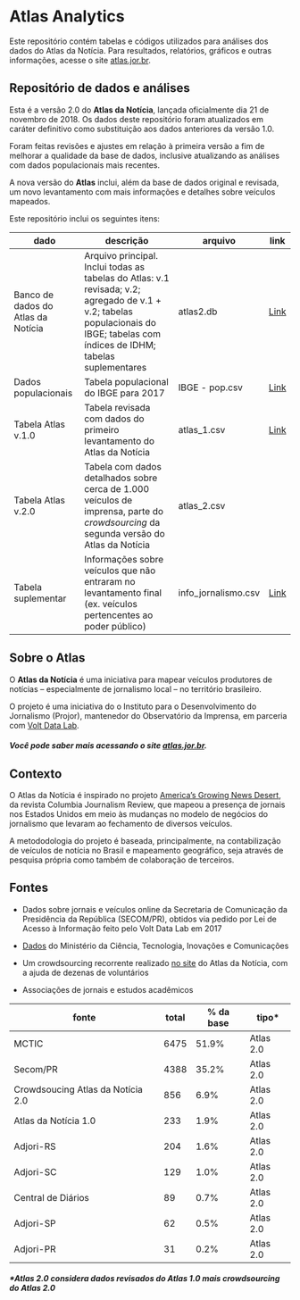 # Atlas Analytics

Este repositório contém tabelas e códigos utilizados para análises dos dados do Atlas da Notícia. Para resultados, relatórios, gráficos e outras informações, acesse o site [atlas.jor.br](http://atlas.jor.br).

## Repositório de dados e análises

Esta é a versão 2.0 do **Atlas da Notícia**, lançada oficialmente dia 21 de novembro de 2018. Os dados deste repositório foram atualizados em caráter definitivo como substituição aos dados anteriores da versão 1.0. 

Foram feitas revisões e ajustes em relação à primeira versão a fim de melhorar a qualidade da base de dados, inclusive atualizando as análises com dados populacionais mais recentes.

A nova versão do **Atlas** inclui, além da base de dados original e revisada, um novo levantamento com mais informações e detalhes sobre veículos mapeados. 

Este repositório inclui os seguintes itens:

| dado                               | descrição                                                                                                                                                                       | arquivo             | link                                                                                                 |
|------------------------------------|---------------------------------------------------------------------------------------------------------------------------------------------------------------------------------|---------------------|------------------------------------------------------------------------------------------------------|
| Banco de dados do Atlas da Notícia | Arquivo principal. Inclui todas as tabelas do Atlas: v.1 revisada; v.2; agregado de v.1 + v.2; tabelas populacionais do IBGE; tabelas com índices de IDHM; tabelas suplementares | atlas2.db           | [Link](https://github.com/voltdatalab/Atlas-Analytics/blob/atlas2.0/atlas_fase2/atlas2.db)           |
| Dados populacionais                | Tabela populacional do IBGE para 2017                                                                                                                                           | IBGE - pop.csv      | [Link](https://github.com/voltdatalab/Atlas-Analytics/blob/atlas2.0/atlas_fase2/IBGE%20-%20pop.csv)  |
| Tabela Atlas v.1.0                 | Tabela revisada com dados do primeiro levantamento do Atlas da Notícia                                                                                                          | atlas_1.csv         | [Link](https://github.com/voltdatalab/Atlas-Analytics/blob/atlas2.0/atlas_fase2/atlas_1.csv)         |
| Tabela Atlas v.2.0                 | Tabela com dados detalhados sobre cerca de 1.000 veículos de imprensa, parte do *crowdsourcing* da segunda versão do Atlas da Notícia                                           | atlas_2.csv         |                                                                                                      |
| Tabela suplementar                 | Informações sobre veículos que não entraram no levantamento final (ex. veículos pertencentes ao poder público)                                                                  | info_jornalismo.csv | [Link](https://github.com/voltdatalab/Atlas-Analytics/blob/atlas2.0/atlas_fase2/info_jornalismo.csv) |


## Sobre o Atlas


O **Atlas da Notícia** é uma iniciativa para mapear veículos produtores de notícias – especialmente de jornalismo local – no território brasileiro.

O projeto é uma iniciativa do o Instituto para o Desenvolvimento do Jornalismo (Projor), mantenedor do Observatório da Imprensa, em parceria com [Volt Data Lab](www.voldata.info).

##### Você pode saber mais acessando o site [atlas.jor.br](http://atlas.jor.br).


## Contexto

O Atlas da Notícia é inspirado no projeto [America’s Growing News Desert](https://www.cjr.org/local_news/american-news-deserts-donuts-local.php), da revista Columbia Journalism Review, que mapeou a presença de jornais nos Estados Unidos em meio às mudanças no modelo de negócios do jornalismo que levaram ao fechamento de diversos veículos.

A metododologia do projeto é baseada, principalmente, na contabilização de veículos de notícia no Brasil e mapeamento geográfico, seja através de pesquisa própria como também de colaboração de terceiros. 

## Fontes

* Dados sobre jornais e veículos online da Secretaria de Comunicação da Presidência da República (SECOM/PR), obtidos via pedido por Lei de Acesso à Informação feito pelo Volt Data Lab em 2017

* [Dados](http://dados.gov.br/dataset?q=mctic) do Ministério da Ciência, Tecnologia, Inovações e Comunicações 

* Um crowdsourcing recorrente realizado [no site](https://www.atlas.jor.br/formulario/) do Atlas da Notícia, com a ajuda de dezenas de voluntários

* Associações de jornais e estudos acadêmicos                                                 


| fonte                             | total | % da base | tipo*     |
|-----------------------------------|-------|-----------|-----------|
| MCTIC                             | 6475  | 51.9%     | Atlas 2.0 |
| Secom/PR                          | 4388  | 35.2%     | Atlas 2.0 |
| Crowdsoucing Atlas da Notícia 2.0 | 856   | 6.9%      | Atlas 2.0 |
| Atlas da Notícia 1.0              | 233   | 1.9%      | Atlas 2.0 |
| Adjori-RS                         | 204   | 1.6%      | Atlas 2.0 |
| Adjori-SC                         | 129   | 1.0%      | Atlas 2.0 |
| Central de Diários                | 89    | 0.7%      | Atlas 2.0 |
| Adjori-SP                         | 62    | 0.5%      | Atlas 2.0 |
| Adjori-PR                         | 31    | 0.2%      | Atlas 2.0 |

##### _*Atlas 2.0 considera dados revisados do Atlas 1.0 mais crowdsourcing do Atlas 2.0_